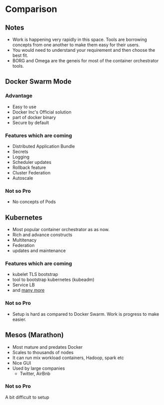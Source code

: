 # Comparison

## Notes
- Work is happening very rapidly in this space. Tools are borrowing concepts from one another to make them easy for their users.
- You would need to understand your requirement and then choose the best fit.
- BORG and Omega are the geneis for most of the container orchestrator tools.


## Docker Swarm Mode

### Advantage
- Easy to use
- Docker Inc's Official solution
 - part of docker binary 
- Secure by default 

### Features which are coming 
- Distributed Application Bundle
- Secrets 
- Logging  
- Scheduler updates
- Rollback feature
- Cluster Federation
- Autoscale

### Not so Pro 
- No concepts of Pods

## Kubernetes
- Most popular container orchestrator as as now. 
- Rich and advance constructs  
- Multitenacy
- Federation
- updates and maintenance

### Features which are coming 
- kubelet TLS bootstrap
- tool to bootstrap kubernetes (kubeadm)
- Service LB
- and [many more](https://github.com/kubernetes/kubernetes/blob/master/CHANGELOG.md) 

### Not so Pro 
- Setup is hard as compared to Docker Swarm. Work is progress to make easier.  

## Mesos (Marathon)
- Most mature and predates Docker
- Scales to thousands of nodes
- It can run mix workload containers, Hadoop, spark etc 
- Nice GUI
- Used by large companies 
  - Twitter, AirBnb

### Not so Pro 
A bit difficult to setup 
